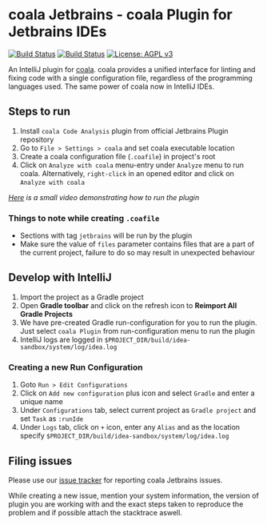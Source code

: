 # coala Jetbrains - coala Plugin for Jetbrains IDEs
[![Build Status](https://img.shields.io/travis/frextrite/coala-jetbrains?label=linux%20build)](https://travis-ci.org/frextrite/coala-jetbrains)  [![Build Status](https://img.shields.io/appveyor/ci/frextrite/coala-jetbrains?label=windows%20build)](https://ci.appveyor.com/project/frextrite/coala-jetbrains)  [![License: AGPL v3](https://img.shields.io/github/license/frextrite/coala-jetbrains)](https://www.gnu.org/licenses/agpl-3.0)

An IntelliJ plugin for [coala](https://coala.io). coala provides a unified interface for linting and fixing code with a single configuration file, regardless of the programming languages used. The same power of coala now in IntelliJ IDEs.

## Steps to run
1. Install `coala Code Analysis` plugin from official Jetbrains Plugin repository
2. Go to `File > Settings > coala` and set coala executable location
3. Create a coala configuration file (`.coafile`) in project's root
4. Click on `Analyze with coala` menu-entry under `Analyze` menu to run coala. Alternatively, `right-click` in an opened editor and click on `Analyze with coala`

*[Here](https://youtu.be/a9iQzABYdJg) is a small video demonstrating how to run the plugin*


### Things to note while creating `.coafile`
* Sections with tag `jetbrains` will be run by the plugin
* Make sure the value of `files` parameter contains files that are a part of the current project, failure to do so may result in unexpected behaviour


## Develop with IntelliJ
1. Import the project as a Gradle project
2. Open **Gradle toolbar** and click on the refresh icon to **Reimport All Gradle Projects**
3. We have pre-created Gradle run-configuration for you to run the plugin. Just select `coala Plugin` from run-configuration menu to run the plugin
4. IntelliJ logs are logged in `$PROJECT_DIR/build/idea-sandbox/system/log/idea.log`

### Creating a new Run Configuration
1. Goto `Run > Edit Configurations`
2. Click on `Add new configuration` plus icon and select `Gradle` and enter a unique name
3. Under `Configurations` tab, select current project as `Gradle project` and set `Task` as `:runIde`
4. Under `Logs` tab, click on `+` icon, enter any `Alias` and as the location specify `$PROJECT_DIR/build/idea-sandbox/system/log/idea.log`


## Filing issues
Please use our [issue tracker](https://github.com/frextrite/coala-jetbrains/issues) for reporting coala Jetbrains issues.

While creating a new issue, mention your system information, the version of plugin you are working with and the exact steps taken to reproduce the problem and if possible attach the stacktrace aswell.

